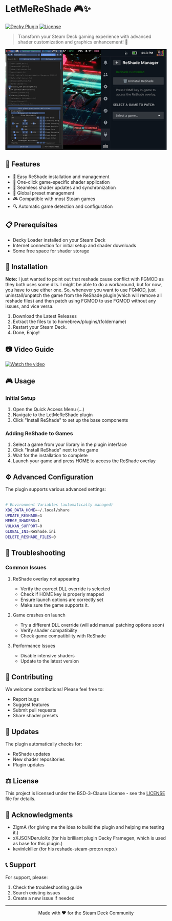 # LetMeReShade 🎮✨

[![Decky Plugin](https://img.shields.io/badge/Decky-Plugin-brightgreen.svg)](https://github.com/SteamDeckHomebrew/decky-loader)
[![License](https://img.shields.io/badge/license-BSD--3-blue.svg)](LICENSE)

> Transform your Steam Deck gaming experience with advanced shader customization and graphics enhancement! 🚀

![LetMeReShade Banner](assets/shade.jpg)

## 🌟 Features

- 🎨 Easy ReShade installation and management
- 🎯 One-click game-specific shader application
- 🔄 Seamless shader updates and synchronization
- 💾 Global preset management
- 🎮 Compatible with most Steam games
- 🔍 Automatic game detection and configuration

## 📋 Prerequisites

- Decky Loader installed on your Steam Deck
- Internet connection for initial setup and shader downloads
- Some free space for shader storage

## 🚀 Installation

**Note:** I just wanted to point out that reshade cause conflict with FGMOD as they both uses some dlls. I might be able to do a workaround, but for now, you have to use either one. So, whenever you want to use FGMOD, just uninstall/unpatch the game from the ReShade plugin(which will remove all reshade files) and then patch using FGMOD to use FGMOD without any issues, and vice versa.

1. Download the Latest Releases
2. Extract the files to to homebrew/plugins/(foldername)
3. Restart your Steam Deck.
4. Done, Enjoy!

## 📷 Video Guide

[![Watch the video](https://img.youtube.com/vi/4uTVz7deH6E/maxresdefault.jpg)](https://youtu.be/4uTVz7deH6E)

## 🎮 Usage

### Initial Setup

1. Open the Quick Access Menu (...)
2. Navigate to the LetMeReShade plugin
3. Click "Install ReShade" to set up the base components

### Adding ReShade to Games

1. Select a game from your library in the plugin interface
2. Click "Install ReShade" next to the game
3. Wait for the installation to complete
4. Launch your game and press HOME to access the ReShade overlay

## ⚙️ Advanced Configuration

The plugin supports various advanced settings:

```bash

# Environment Variables (automatically managed)
XDG_DATA_HOME=~/.local/share
UPDATE_RESHADE=1
MERGE_SHADERS=1
VULKAN_SUPPORT=0
GLOBAL_INI=ReShade.ini
DELETE_RESHADE_FILES=0

```

## 🔧 Troubleshooting

### Common Issues

1. ReShade overlay not appearing

   - Verify the correct DLL override is selected
   - Check if HOME key is properly mapped
   - Ensure launch options are correctly set
   - Make sure the game supports it.

2. Game crashes on launch

   - Try a different DLL override (will add manual patching options soon)
   - Verify shader compatibility
   - Check game compatibility with ReShade

3. Performance Issues

   - Disable intensive shaders
   - Update to the latest version

## 📝 Contributing

We welcome contributions! Please feel free to:

- Report bugs
- Suggest features
- Submit pull requests
- Share shader presets

## 🔄 Updates

The plugin automatically checks for:

- ReShade updates
- New shader repositories
- Plugin updates

## ⚖️ License

This project is licensed under the BSD-3-Clause License - see the [LICENSE](LICENSE) file for details.

## 🙏 Acknowledgments

- ZigmA (for giving me the idea to build the plugin and helping me testing it.)
- xXJSONDeruloXx (for his brilliant plugin Decky Framegen, which is used as base for this plugin.)
- kevinlekiller (for his reshade-steam-proton repo.)

## 📞 Support

For support, please:

1. Check the troubleshooting guide
2. Search existing issues
3. Create a new issue if needed

---

<p align="center">Made with ❤️ for the Steam Deck Community</p>


